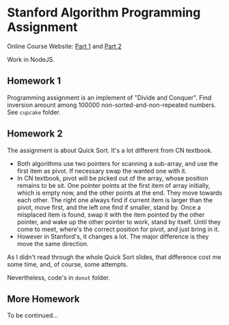 # Stanford Algorithm Programming Assignment

Online Course Website: [Part 1](https://lagunita.stanford.edu/courses/course-v1:Engineering+Algorithms1+SelfPaced/course/) and [Part 2](https://lagunita.stanford.edu/courses/course-v1:Engineering+Algorithms2+SelfPaced/course/)

Work in NodeJS. 

## Homework 1

Programming assignment is an implement of "Divide and Conquer". Find inversion amount among 100000 non-sorted-and-non-repeated numbers. See `cupcake` folder. 

## Homework 2

The assignment is about Quick Sort. It's a lot different from CN textbook. 

* Both algorithms use two pointers for scanning a sub-array, and use the first item as pivot. If necessary swap the wanted one with it.
* In CN textbook, pivot will be picked out of the array, whose position remains to be sit. One pointer points at the first item of array initially, which is empty now, and the other points at the end. They move towards each other. The right one always find if current item is larger than the pivot, move first, and the left one find if smaller, stand by. Once a misplaced item is found, swap it with the item pointed by the other pointer, and wake up the other pointer to work, stand by itself. Until they come to meet, where's the correct position for pivot, and just bring in it. 
* However in Stanford's, it changes a lot. The major difference is they move the same direction. 

As I didn't read through the whole Quick Sort slides, that difference cost me some time, and, of course, some attempts. 

Nevertheless, code's in `donut` folder.

## More Homework

To be continued...